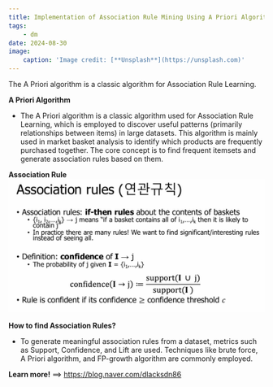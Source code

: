 ```yaml
---
title: Implementation of Association Rule Mining Using A Priori Algorithm
tags:
    - dm
date: 2024-08-30
image: 
    caption: 'Image credit: [**Unsplash**](https://unsplash.com)'
---
```


The A Priori algorithm is a classic algorithm for Association Rule Learning.

<!--more-->

**A Priori Algorithm**
- The A Priori algorithm is a classic algorithm used for Association Rule Learning, which is employed to discover useful patterns (primarily relationships between items) in large datasets. This algorithm is mainly used in market basket analysis to identify which products are frequently purchased together. The core concept is to find frequent itemsets and generate association rules based on them.

**Association Rule**
![image section](image.jpg)

**How to find Association Rules?**
- To generate meaningful association rules from a dataset, metrics such as Support, Confidence, and Lift are used. Techniques like brute force, A Priori algorithm, and FP-growth algorithm are commonly employed.

**Learn more!** ==> https://blog.naver.com/dlacksdn86
